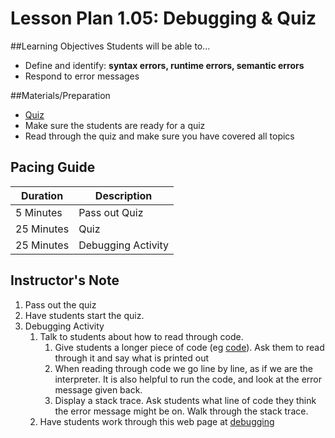 # Lesson Plan 1.05: Debugging & Quiz

##Learning Objectives
Students will be able to...
* Define and identify: **syntax errors, runtime errors, semantic errors**
* Respond to error messages

##Materials/Preparation
* [Quiz]
* Make sure the students are ready for a quiz
* Read through the quiz and make sure you have covered all topics

## Pacing Guide
| **Duration**   |     **Description**    |
| ---------- | ------------------ |
| 5 Minutes  | Pass out Quiz      |
| 25 Minutes | Quiz               |
| 25 Minutes | Debugging Activity |

## Instructor's Note
1. Pass out the quiz
2. Have students start the quiz.
3. Debugging Activity
	1. Talk to students about how to read through code.
		1. Give students a longer piece of code (eg [code]). Ask them to read through it and say what is printed out
		2. When reading through code we go line by line, as if we are the interpreter. It is also helpful to run the code, and look at the error message given back.
		3. Display a stack trace. Ask students what line of code they think the error message might be on. Walk through the stack trace.
	2. Have students work through this web page at [debugging]


[Quiz]:quiz.md
[debugging]: http://interactivepython.org/runestone/static/thinkcspy/Debugging/KnowyourerrorMessages.html
[code]: code.py